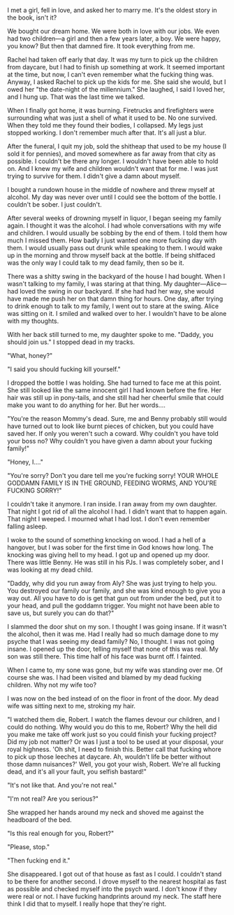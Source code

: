 I met a girl, fell in love, and asked her to marry me. It's the oldest story in the book, isn't it?

We bought our dream home. We were both in love with our jobs. We even had two children—a girl and then a few years later, a boy. We were happy, you know? But then that damned fire. It took everything from me.

Rachel had taken off early that day. It was my turn to pick up the children from daycare, but I had to finish up something at work. It seemed  important at the time, but now, I can't even remember what the fucking thing was. Anyway, I asked Rachel to pick up the kids for me. She said she would, but I owed her "the date-night of the millennium." She laughed, I said I loved her, and I hung up. That was the last time we talked.

When I finally got home, it was burning. Firetrucks and firefighters were surrounding what was just a shell of what it used to be. No one survived. When they told me they found their bodies, I collapsed. My legs just stopped working. I don't remember much after that. It's all just a blur.

After the funeral, I quit my job, sold the shitheap that used to be my house (I sold it for pennies), and moved somewhere as far away from that city as possible. I couldn't be there any longer. I wouldn't have been able to hold on. And I knew my wife and children wouldn't want that for me. I was just trying to survive for them. I didn't give a damn about myself.

I bought a rundown house in the middle of nowhere and threw myself at alcohol. My day was never over until I could see the bottom of the bottle. I couldn't be sober. I just couldn't.

After several weeks of drowning myself in liquor, I began seeing my family again. I thought it was the alcohol. I had whole conversations with my wife and children. I would usually be sobbing by the end of them. I told them how much I missed them. How badly I just wanted one more fucking day with them. I would usually pass out drunk while speaking to them. I would wake up in the morning and throw myself back at the bottle. If being shitfaced was the only way I could talk to my dead family, then so be it.

There was a shitty swing in the backyard of the house I had bought. When I wasn't talking to my family, I was staring at that thing. My daughter—Alice—had loved the swing in our backyard. If she had had her way, she would have made me push her on that damn thing for hours. One day, after trying to drink enough to talk to my family, I went out to stare at the swing. Alice was sitting on it. I smiled and walked over to her. I wouldn't have to be alone with my thoughts. 

With her back still turned to me, my daughter spoke to me. "Daddy, you should join us." I stopped dead in my tracks.

"What, honey?"

"I said you should fucking kill yourself." 

I dropped the bottle I was holding. She had turned to face me at this point. She still looked like the same innocent girl I had known before the fire. Her hair was still up in pony-tails, and she still had her cheerful smile that could make you want to do anything for her. But her words....

"You're the reason Mommy's dead. Sure, me and Benny probably still would have turned out to look like burnt pieces of chicken, but you could have saved her. If only you weren't such a coward. Why couldn't you have told your boss no? Why couldn't you have given a damn about your fucking family!"

"Honey, I...."

"You're sorry? Don't you dare tell me you're fucking sorry! YOUR WHOLE GODDAMN FAMILY IS IN THE GROUND, FEEDING WORMS, AND YOU'RE FUCKING SORRY!"

I couldn't take it anymore. I ran inside. I ran away from my own daughter. That night I got rid of all the alcohol I had. I didn't want that to happen again. That night I weeped. I mourned what I had lost. I don't even remember falling asleep.

I woke to the sound of something knocking on wood. I had a hell of a hangover, but I was sober for the first time in God knows how long. The knocking was giving hell to my head. I got up and opened up my door. There was little Benny. He was still in his PJs. I was completely sober, and I was looking at my dead child.

"Daddy, why did you run away from Aly? She was just trying to help you. You destroyed our family our family, and she was kind enough to give you a way out. All you have to do is get that gun out from under the bed, put it to your head, and pull the goddamn trigger. You might not have been able to save us, but surely you can do that?"

I slammed the door shut on my son. I thought I was going insane. If it wasn't the alcohol, then it was me. Had I really had so much damage done to my psyche that I was seeing my dead family? No, I thought. I was not going insane. I opened up the door, telling myself that none of this was real. My son was still there. This time half of his face was burnt off. I fainted.

When I came to, my sone was gone, but my wife was standing over me. Of course she was. I had been visited and blamed by my dead fucking children. Why not my wife too?

I was now on the bed instead of on the floor in front of the door. My dead wife was sitting next to me, stroking my hair.

"I watched them die, Robert. I watch the flames devour our children, and I could do nothing. Why would you do this to me, Robert? Why the hell did you make me take off work just so you could finish your fucking project? Did my job not matter? Or was I just a tool to be used at your disposal, your royal highness. 'Oh shit, I need to finish this. Better call that fucking whore to pick up those leeches at daycare. Ah, wouldn't life be better without those damn nuisances?' Well, you got your wish, Robert. We're all fucking dead, and it's all your fault, you selfish bastard!"

"It's not like that. And you're not real."

"I'm not real? Are you serious?"

She wrapped her hands around my neck and shoved me against the headboard of the bed.

"Is this real enough for you, Robert?"

"Please, stop."

"Then fucking end it."

She disappeared. I got out of that house as fast as I could. I couldn't stand to be there for another second. I drove myself to the nearest hospital as fast as possible and checked myself into the psych ward. I don't know if they were real or not. I have fucking handprints around my neck. The staff here think I did that to myself. I really hope that they're right.